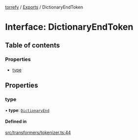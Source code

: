 [torrefy](../README.md) / [Exports](../modules.md) / DictionaryEndToken

# Interface: DictionaryEndToken

## Table of contents

### Properties

- [type](DictionaryEndToken.md#type)

## Properties

### type

• **type**: [`DictionaryEnd`](../enums/TokenType.md#dictionaryend)

#### Defined in

[src/transformers/tokenizer.ts:44](https://github.com/Sec-ant/bepjs/blob/f9eb2df/src/transformers/tokenizer.ts#L44)

